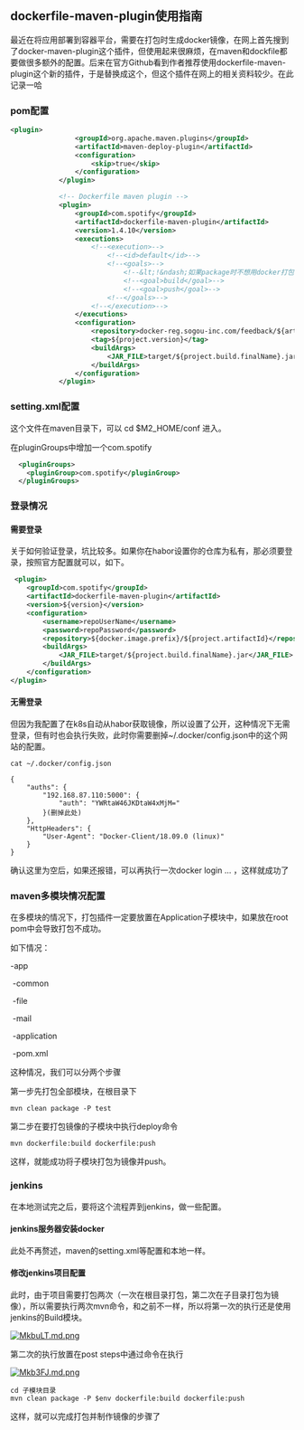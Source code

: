 

## dockerfile-maven-plugin使用指南

最近在将应用部署到容器平台，需要在打包时生成docker镜像，在网上首先搜到了docker-maven-plugin这个插件，但使用起来很麻烦，在maven和dockfile都要做很多额外的配置。后来在官方Github看到作者推荐使用dockerfile-maven-plugin这个新的插件，于是替换成这个，但这个插件在网上的相关资料较少。在此记录一哈



### pom配置

```xml
<plugin>
                <groupId>org.apache.maven.plugins</groupId>
                <artifactId>maven-deploy-plugin</artifactId>
                <configuration>
                    <skip>true</skip>
                </configuration>
            </plugin>

            <!-- Dockerfile maven plugin -->
            <plugin>
                <groupId>com.spotify</groupId>
                <artifactId>dockerfile-maven-plugin</artifactId>
                <version>1.4.10</version>
                <executions>
                    <!--<execution>-->
                        <!--<id>default</id>-->
                        <!--<goals>-->
                            <!--&lt;!&ndash;如果package时不想用docker打包,就注释掉这个goal&ndash;&gt;-->
                            <!--<goal>build</goal>-->
                            <!--<goal>push</goal>-->
                        <!--</goals>-->
                    <!--</execution>-->
                </executions>
                <configuration>
                    <repository>docker-reg.sogou-inc.com/feedback/${artifactId}-${profiles.active}</repository>
                    <tag>${project.version}</tag>
                    <buildArgs>
                        <JAR_FILE>target/${project.build.finalName}.jar</JAR_FILE>
                    </buildArgs>
                </configuration>
            </plugin>
```



### setting.xml配置

这个文件在maven目录下，可以 cd $M2_HOME/conf 进入。

在pluginGroups中增加一个<pluginGroup>com.spotify</pluginGroup>

```xml
  <pluginGroups>
    <pluginGroup>com.spotify</pluginGroup>
  </pluginGroups>
```

### 登录情况

#### 需要登录

关于如何验证登录，坑比较多。如果你在habor设置你的仓库为私有，那必须要登录，按照官方配置就可以，如下。

```xml
 <plugin>
    <groupId>com.spotify</groupId>
    <artifactId>dockerfile-maven-plugin</artifactId>
    <version>${version}</version>
    <configuration>
        <username>repoUserName</username>
        <password>repoPassword</password>
        <repository>${docker.image.prefix}/${project.artifactId}</repository>
        <buildArgs>
            <JAR_FILE>target/${project.build.finalName}.jar</JAR_FILE>
        </buildArgs>
    </configuration>
</plugin>
```



#### 无需登录

但因为我配置了在k8s自动从habor获取镜像，所以设置了公开，这种情况下无需登录，但有时也会执行失败，此时你需要删掉~/.docker/config.json中的这个网站的配置。

```
cat ~/.docker/config.json

{
    "auths": {
        "192.168.87.110:5000": {
            "auth": "YWRtaW46JKDtaW4xMjM="
        }(删掉此处)
    },
    "HttpHeaders": {
        "User-Agent": "Docker-Client/18.09.0 (linux)"
    }
}
```



确认这里为空后，如果还报错，可以再执行一次docker login ... ，这样就成功了

### maven多模块情况配置

在多模块的情况下，打包插件一定要放置在Application子模块中，如果放在root pom中会导致打包不成功。

如下情况：

-app

​	-common

​	-file

​    -mail

​    -application

​    -pom.xml

这种情况，我们可以分两个步骤

第一步先打包全部模块，在根目录下

```shell
mvn clean package -P test
```

第二步在要打包镜像的子模块中执行deploy命令

```shell
mvn dockerfile:build dockerfile:push
```

这样，就能成功将子模块打包为镜像并push。



### jenkins

在本地测试完之后，要将这个流程弄到jenkins，做一些配置。

#### jenkins服务器安装docker

此处不再赘述，maven的setting.xml等配置和本地一样。

#### 修改jenkins项目配置

此时，由于项目需要打包两次（一次在根目录打包，第二次在子目录打包为镜像），所以需要执行两次mvn命令，和之前不一样，所以将第一次的执行还是使用jenkins的Build模块。

[![MkbuLT.md.png](https://s2.ax1x.com/2019/11/07/MkbuLT.md.png)](https://imgchr.com/i/MkbuLT)

第二次的执行放置在post steps中通过命令在执行

[![Mkb3FJ.md.png](https://s2.ax1x.com/2019/11/07/Mkb3FJ.md.png)](https://imgchr.com/i/Mkb3FJ)



```
cd 子模块目录
mvn clean package -P $env dockerfile:build dockerfile:push
```

这样，就可以完成打包并制作镜像的步骤了